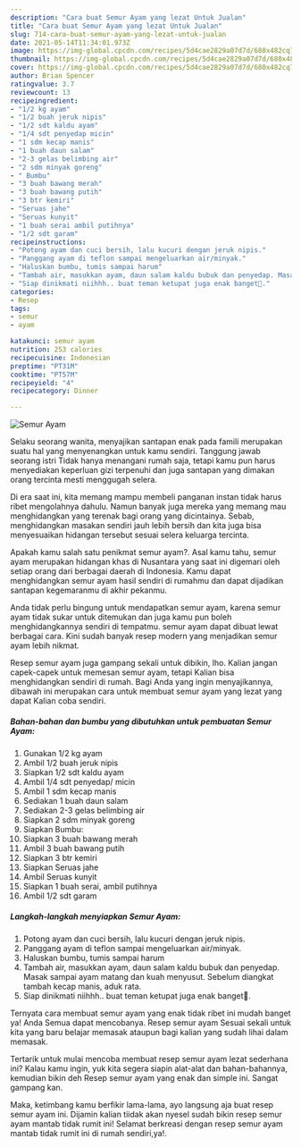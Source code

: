 ```yaml
---
description: "Cara buat Semur Ayam yang lezat Untuk Jualan"
title: "Cara buat Semur Ayam yang lezat Untuk Jualan"
slug: 714-cara-buat-semur-ayam-yang-lezat-untuk-jualan
date: 2021-05-14T11:34:01.973Z
image: https://img-global.cpcdn.com/recipes/5d4cae2829a07d7d/680x482cq70/semur-ayam-foto-resep-utama.jpg
thumbnail: https://img-global.cpcdn.com/recipes/5d4cae2829a07d7d/680x482cq70/semur-ayam-foto-resep-utama.jpg
cover: https://img-global.cpcdn.com/recipes/5d4cae2829a07d7d/680x482cq70/semur-ayam-foto-resep-utama.jpg
author: Brian Spencer
ratingvalue: 3.7
reviewcount: 13
recipeingredient:
- "1/2 kg ayam"
- "1/2 buah jeruk nipis"
- "1/2 sdt kaldu ayam"
- "1/4 sdt penyedap micin"
- "1 sdm kecap manis"
- "1 buah daun salam"
- "2-3 gelas belimbing air"
- "2 sdm minyak goreng"
- " Bumbu"
- "3 buah bawang merah"
- "3 buah bawang putih"
- "3 btr kemiri"
- "Seruas jahe"
- "Seruas kunyit"
- "1 buah serai ambil putihnya"
- "1/2 sdt garam"
recipeinstructions:
- "Potong ayam dan cuci bersih, lalu kucuri dengan jeruk nipis."
- "Panggang ayam di teflon sampai mengeluarkan air/minyak."
- "Haluskan bumbu, tumis sampai harum"
- "Tambah air, masukkan ayam, daun salam kaldu bubuk dan penyedap. Masak sampai ayam matang dan kuah menyusut. Sebelum diangkat tambah kecap manis, aduk rata."
- "Siap dinikmati niihhh.. buat teman ketupat juga enak banget🍛."
categories:
- Resep
tags:
- semur
- ayam

katakunci: semur ayam 
nutrition: 253 calories
recipecuisine: Indonesian
preptime: "PT31M"
cooktime: "PT57M"
recipeyield: "4"
recipecategory: Dinner

---
```



![Semur Ayam](https://img-global.cpcdn.com/recipes/5d4cae2829a07d7d/680x482cq70/semur-ayam-foto-resep-utama.jpg)

Selaku seorang wanita, menyajikan santapan enak pada famili merupakan suatu hal yang menyenangkan untuk kamu sendiri. Tanggung jawab seorang istri Tidak hanya menangani rumah saja, tetapi kamu pun harus menyediakan keperluan gizi terpenuhi dan juga santapan yang dimakan orang tercinta mesti menggugah selera.

Di era  saat ini, kita memang mampu membeli panganan instan tidak harus ribet mengolahnya dahulu. Namun banyak juga mereka yang memang mau menghidangkan yang terenak bagi orang yang dicintainya. Sebab, menghidangkan masakan sendiri jauh lebih bersih dan kita juga bisa menyesuaikan hidangan tersebut sesuai selera keluarga tercinta. 



Apakah kamu salah satu penikmat semur ayam?. Asal kamu tahu, semur ayam merupakan hidangan khas di Nusantara yang saat ini digemari oleh setiap orang dari berbagai daerah di Indonesia. Kamu dapat menghidangkan semur ayam hasil sendiri di rumahmu dan dapat dijadikan santapan kegemaranmu di akhir pekanmu.

Anda tidak perlu bingung untuk mendapatkan semur ayam, karena semur ayam tidak sukar untuk ditemukan dan juga kamu pun boleh menghidangkannya sendiri di tempatmu. semur ayam dapat dibuat lewat berbagai cara. Kini sudah banyak resep modern yang menjadikan semur ayam lebih nikmat.

Resep semur ayam juga gampang sekali untuk dibikin, lho. Kalian jangan capek-capek untuk memesan semur ayam, tetapi Kalian bisa menghidangkan sendiri di rumah. Bagi Anda yang ingin menyajikannya, dibawah ini merupakan cara untuk membuat semur ayam yang lezat yang dapat Kalian coba sendiri.

<!--inarticleads1-->

##### Bahan-bahan dan bumbu yang dibutuhkan untuk pembuatan Semur Ayam:

1. Gunakan 1/2 kg ayam
1. Ambil 1/2 buah jeruk nipis
1. Siapkan 1/2 sdt kaldu ayam
1. Ambil 1/4 sdt penyedap/ micin
1. Ambil 1 sdm kecap manis
1. Sediakan 1 buah daun salam
1. Sediakan 2-3 gelas belimbing air
1. Siapkan 2 sdm minyak goreng
1. Siapkan  Bumbu:
1. Siapkan 3 buah bawang merah
1. Ambil 3 buah bawang putih
1. Siapkan 3 btr kemiri
1. Siapkan Seruas jahe
1. Ambil Seruas kunyit
1. Siapkan 1 buah serai, ambil putihnya
1. Ambil 1/2 sdt garam




<!--inarticleads2-->

##### Langkah-langkah menyiapkan Semur Ayam:

1. Potong ayam dan cuci bersih, lalu kucuri dengan jeruk nipis.
1. Panggang ayam di teflon sampai mengeluarkan air/minyak.
1. Haluskan bumbu, tumis sampai harum
1. Tambah air, masukkan ayam, daun salam kaldu bubuk dan penyedap. Masak sampai ayam matang dan kuah menyusut. Sebelum diangkat tambah kecap manis, aduk rata.
1. Siap dinikmati niihhh.. buat teman ketupat juga enak banget🍛.




Ternyata cara membuat semur ayam yang enak tidak ribet ini mudah banget ya! Anda Semua dapat mencobanya. Resep semur ayam Sesuai sekali untuk kita yang baru belajar memasak ataupun bagi kalian yang sudah lihai dalam memasak.

Tertarik untuk mulai mencoba membuat resep semur ayam lezat sederhana ini? Kalau kamu ingin, yuk kita segera siapin alat-alat dan bahan-bahannya, kemudian bikin deh Resep semur ayam yang enak dan simple ini. Sangat gampang kan. 

Maka, ketimbang kamu berfikir lama-lama, ayo langsung aja buat resep semur ayam ini. Dijamin kalian tiidak akan nyesel sudah bikin resep semur ayam mantab tidak rumit ini! Selamat berkreasi dengan resep semur ayam mantab tidak rumit ini di rumah sendiri,ya!.


